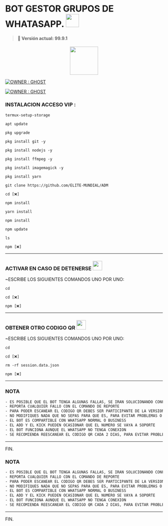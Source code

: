 # BOT GESTOR GRUPOS DE WHATASAPP. <img src="https://www.adslzone.net/app/uploads-adslzone.net/2021/05/hacker-tipos.jpg?x=480&y=375&quality=40" height="42px">
> #### 🚀 Versión actual: 99.9.1

<p align="center"> 
  <a href="https://github.com/WHATSAPP-VIP"><img src="http://readme-typing-svg.herokuapp.com?font=mono&size=17&duration=4000&color=f6291a&center=falso&vCenter=falso&lines=✦҈͜͡➳👻𝕲𝔥𝔬𝔰𝔱•✓☆ۣۜۜ͜͡🌹++%F0%9F%8C%80;Desarrollador+en+fase+beta.+%F0%9F%90%B2" height="90px"
</p>

<p align="center">
</p>
<a href="#"><img title="OWNER : GHOST" src="https://img.shields.io/badge/ES NECESARIO QUE LEA TODO EL README-red?colorA=%F77F48FF&colorB=%F77F48FF&style=for-the-badge"></a>
 

<p align="center">
</p>
<a href="#"><img title="OWNER : GHOST" src="https://img.shields.io/badge/ES NECESARIO QUE LEA TODO EL README-red?colorA=%F77F48FF&colorB=%F77F48FF&style=for-the-badge"></a>


### INSTALACION ACCESO VIP :
```
termux-setup-storage
```
```
apt update 
```
```
pkg upgrade 
```
```
pkg install git -y
```
```
pkg install nodejs -y
```
```
pkg install ffmpeg -y
```
```
pkg install imagemagick -y
```
``` 
pkg install yarn
```
```
git clone https://github.com/ELITE-MUNDIAL/ADM
```
```
cd [❌]
```
```
npm install
```
``` 
yarn install 
```
```
npm install
```
```
npm update
```
```
ls
```
```
npm [❌]
```
----    
### ACTIVAR EN CASO DE DETENERSE <img src="https://i.pinimg.com/originals/0e/c9/89/0ec989dde8b5fc0deef4e5b09292b605.gif" height="30px">

~ESCRIBE LOS SIGUIENTES COMANDOS UNO POR UNO:
```
cd 
```
```
cd [❌]
```
```
npm [❌]
```
------

### OBTENER OTRO CODIGO QR <img src="http://4.bp.blogspot.com/-mFQY5cKLkQ0/U0kwKQn5RzI/AAAAAAAADk0/FDOXxWZ9grU/s1600/QR-code-color.png" height="30px">

~ESCRIBE LOS SIGUIENTES COMANDOS UNO POR UNO:
```
cd 
```
```
cd [❌]
```
```
rm -rf session.data.json
```
```
npm [❌]
```
----
  
### NOTA 
```bash
- ES POSIBLE QUE EL BOT TENGA ALGUNAS FALLAS, SE IRAN SOLUCIONANDO CONFORME SE VAYAN DETECTANDO
- REPORTA CUALQUIER FALLO CON EL COMANDO DE REPORTE 
- PARA PODER ESCANEAR EL CODIGO QR DEBES SER PARTICIPANTE DE LA VERSION MULTI-DEVICE (BETA) DE WHATSAPP
- NO MODIFIQUES NADA QUE NO SEPAS PARA QUE ES, PARA EVITAR PROBLEMAS O ERRORES
- EL BOT ES COMPARTIBLE CON WHATSAPP NORMAL O BUSINESS
- EL ADD Y EL KICK PUEDEN OCASIONAR QUE EL NUMERO SE VAYA A SOPORTE 
- EL BOT FUNCIONA AUNQUE EL WHATSAPP NO TENGA CONEXION 
- SE RECOMIENDA REESCANEAR EL CODIGO QR CADA 2 DIAS, PARA EVITAR PROBLEMAS O ERRORES
```
----
FIN.

    
### NOTA 
```bash
- ES POSIBLE QUE EL BOT TENGA ALGUNAS FALLAS, SE IRAN SOLUCIONANDO CONFORME SE VAYAN DETECTANDO
- REPORTA CUALQUIER FALLO CON EL COMANDO DE REPORTE 
- PARA PODER ESCANEAR EL CODIGO QR DEBES SER PARTICIPANTE DE LA VERSION MULTI-DEVICE (BETA) DE WHATSAPP
- NO MODIFIQUES NADA QUE NO SEPAS PARA QUE ES, PARA EVITAR PROBLEMAS O ERRORES
- EL BOT ES COMPARTIBLE CON WHATSAPP NORMAL O BUSINESS
- EL ADD Y EL KICK PUEDEN OCASIONAR QUE EL NUMERO SE VAYA A SOPORTE 
- EL BOT FUNCIONA AUNQUE EL WHATSAPP NO TENGA CONEXION 
- SE RECOMIENDA REESCANEAR EL CODIGO QR CADA 2 DIAS, PARA EVITAR PROBLEMAS O ERRORES
```
----
FIN.
